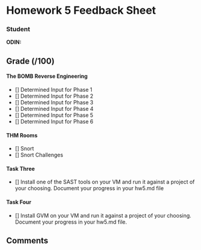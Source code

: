 # Homework 5 Feedback Sheet

### Student

**ODIN: <FMI>**

## Grade (<FMI>/100)

#### The BOMB Reverse Engineering
- [] Determined Input for Phase 1
- [] Determined Input for Phase 2
- [] Determined Input for Phase 3
- [] Determined Input for Phase 4
- [] Determined Input for Phase 5
- [] Determined Input for Phase 6

#### THM Rooms
- [] Snort
- [] Snort Challenges

#### Task Three
- [] Install one of the SAST tools on your VM and run it against a project of your choosing. Document your progress in your hw5.md file

#### Task Four
- [] Install GVM on your VM and run it against a project of your choosing. Document your progress in your hw5.md file.

## Comments

<FMI>